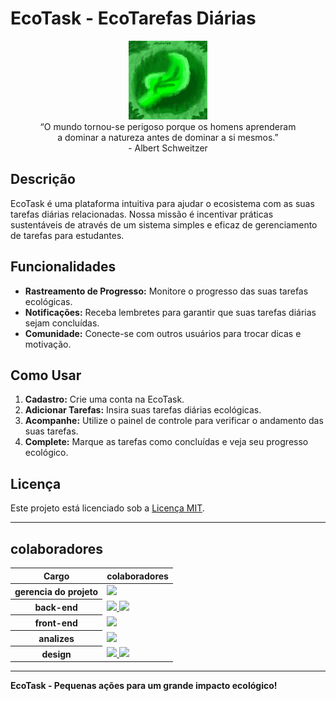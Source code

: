 
# EcoTask - EcoTarefas Diárias 

<p align="center" display="inline">
  <img src="./imagens/logo_github-drawing_for_Xpudding.png" alt="EcoTask" width="25%"><br>
  “O mundo tornou-se perigoso porque os homens aprenderam <br>
  a dominar a natureza antes de dominar a si mesmos.” <br>
  - Albert Schweitzer
</p>


## Descrição
EcoTask é uma plataforma intuitiva para ajudar o ecosistema  com as suas tarefas diárias relacionadas. Nossa missão é incentivar práticas sustentáveis de através de um sistema simples e eficaz de gerenciamento de tarefas para estudantes.

## Funcionalidades
- **Rastreamento de Progresso:** Monitore o progresso das suas tarefas ecológicas.
- **Notificações:** Receba lembretes para garantir que suas tarefas diárias sejam concluídas.
- **Comunidade:** Conecte-se com outros usuários para trocar dicas e motivação.

## Como Usar
1. **Cadastro:** Crie uma conta na EcoTask.
2. **Adicionar Tarefas:** Insira suas tarefas diárias ecológicas.
3. **Acompanhe:** Utilize o painel de controle para verificar o andamento das suas tarefas.
4. **Complete:** Marque as tarefas como concluídas e veja seu progresso ecológico.

## Licença
Este projeto está licenciado sob a [Licença MIT](LICENSE).

---
## colaboradores
<!--<div display="flex">
  
  <div display="inline">
    <p>Gerencia do Projeto:</p>
    <br><a href="https://github.com/pessoa736" alt="pessoa736">
      <img src="https://avatars.githubusercontent.com/u/69681778?v=4" width=5%>  
    </a>
  </div>
  
  <div display="inline">
    <p>Back-end:</p>
    <div display="flex">
      <a href="https://github.com/pessoa736" alt="pessoa736">
        <img src="https://avatars.githubusercontent.com/u/69681778?v=4" width=5%>  
      </a>
      <a href="https://github.com/Csayori-chan" alt="CSayori-chan">
        <img src="https://avatars.githubusercontent.com/u/163341948?v=4" width=5%>
      </a>
    </div>
  </div>
  
  Front-end:
  
  Analizes:
  <br><a href="https://github.com/SerHumano-arch" alt="SerHumano-arch">
    <img src="https://avatars.githubusercontent.com/u/174045324?v=4" width=5%>
  </a>
  
  Design:
  <br><a href="https://github.com/gabrielnascimento2" alt="gabrielnascimento2">
    <img src="https://avatars.githubusercontent.com/u/163344321?v=4" width=5%>
  </a>
  <a href="https://github.com/RaquelStephany" alt="RaquelStephany">
    <img src="https://avatars.githubusercontent.com/u/174052276?v=4" width=5%>
  </a>
</div>
!-->

<table>
  <thread>
    <tr>
      <th scope="col">Cargo</th>
      <th scope="col">colaboradores</th>
    </tr>
  </thread>
  <tbody>
    <tr>
      <th scope="row">gerencia do projeto</th>
      <td>
        <a href="https://github.com/pessoa736" alt="pessoa736">
          <img src="https://avatars.githubusercontent.com/u/69681778?v=4" width=5%>  
        </a>
      </td>
    </tr>
    <tr>
      <th scope="row">back-end</th>
      <td>
        <a href="https://github.com/pessoa736" alt="pessoa736">
          <img src="https://avatars.githubusercontent.com/u/69681778?v=4" width=5%>  
        </a>
        <a href="https://github.com/Csayori-chan" alt="CSayori-chan">
          <img src="https://avatars.githubusercontent.com/u/163341948?v=4" width=5%>
        </a>
      </td>
    </tr>
    <tr>
      <th scope="row">front-end</th>
      <td>
        <a href="https://github.com/3m1ll3" alt="3m1ll3">
          <img src="https://avatars.githubusercontent.com/u/174371829?v=4" width=5%>
        </a>
      </td>
    </tr>
    <tr>
      <th scope="row">analizes</th>
      <td>
        <a href="https://github.com/SerHumano-arch" alt="SerHumano-arch">
          <img src="https://avatars.githubusercontent.com/u/174045324?v=4" width=5%>
        </a>
      </td>
    </tr>
    <tr>
      <th scope="row">design</th>
      <td>
        <a href="https://github.com/gabrielnascimento2" alt="gabrielnascimento2">
          <img src="https://avatars.githubusercontent.com/u/163344321?v=4" width=5%>
        </a>
        <a href="https://github.com/RaquelStephany" alt="RaquelStephany">
          <img src="https://avatars.githubusercontent.com/u/174052276?v=4" width=5%>
        </a>
      </td>
    </tr>
  </tbody>
</table>

---

**EcoTask - Pequenas ações para um grande impacto ecológico!**
